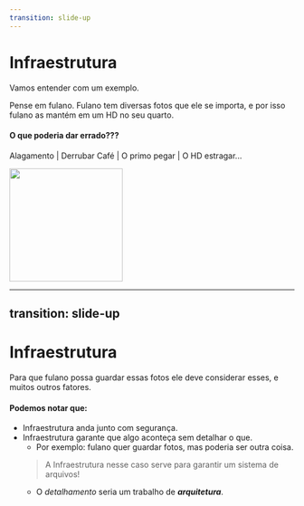 ```yaml
---
transition: slide-up
---
```


# Infraestrutura

<Logo />

Vamos entender com um exemplo. 

Pense em fulano. Fulano tem diversas fotos que ele se importa, e por isso fulano as mantém em um HD no seu quarto.

<v-click>

#### O que poderia dar errado???

</v-click>
<v-click>

Alagamento | Derrubar Café | O primo pegar | O HD estragar...

<img  src="/emoji/nervous.png" width="200px"/>

</v-click>

<!--
// dps de passar por tudo
Quando falamos de infraestrutura, falamos justamente 
de como possibilitar que algo aconteça. 
Através de medidas de diversas medidas de segurança,
e equipamentos apropriados
-->

---
transition: slide-up
---

# Infraestrutura

<Logo />

Para que fulano possa guardar essas fotos ele deve considerar esses, e muitos outros fatores.

#### Podemos notar que:

- Infraestrutura anda junto com segurança.
- Infraestrutura garante que algo aconteça sem detalhar o que.
  - Por exemplo: fulano quer guardar fotos, mas poderia ser outra coisa.
  > A Infraestrutura nesse caso serve para garantir um sistema de arquivos!
  - O _detalhamento_ seria um trabalho de **_arquitetura_**.

<!-- falar de arquitetura -->
<!-- mudar exemplo para bucket -->
<!-- exemplo de procedural: controle de segredos, configuração -->